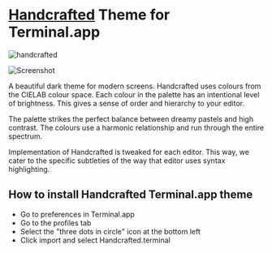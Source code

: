 # [Handcrafted](https://hand.engineering/handcrafted) Theme for Terminal.app

![handcrafted](https://github.com/lewisflude/HandcraftedTerminalApp/raw/main/images/handcrafted-banner-half.png)

![Screenshot](https://github.com/lewisflude/HandcraftedTerminalApp/raw/main/images/terminal-screenshot.png)

A beautiful dark theme for modern screens. Handcrafted uses colours from the CIELAB colour space. Each colour in the palette has an intentional level of brightness. This gives a sense of order and hierarchy to your editor.

The palette strikes the perfect balance between dreamy pastels and high contrast. The colours use a harmonic relationship and run through the entire spectrum.

Implementation of Handcrafted is tweaked for each editor. This way, we cater to the specific subtleties of the way that editor uses syntax highlighting.

## How to install Handcrafted Terminal.app theme

- Go to preferences in Terminal.app
- Go to the profiles tab
- Select the "three dots in circle" icon at the bottom left
- Click import and select Handcrafted.terminal
